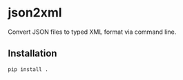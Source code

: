 # json2xml

Convert JSON files to typed XML format via command line.

## Installation

```bash
pip install .
